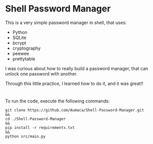 # Shell Password Manager

<p>This is a very simple password manager in shell, that uses:</p>

- Python
- SQLite
- bcrypt
- cryptography
- peewee
- prettytable

<p>I was curious about how to really build a password manager, that can unlock one password with another.</p>
<p>Through this little practice, I learned how to do it, and it was great!!</p>

#

<p>To run the code, execute the following commands:</p>

```
git clone https://github.com/Aumaca/Shell-Password-Manager.git
&&
cd ./Shell-Password-Manager
&&
pip install -r requirements.txt
&&
python src/main.py
```

